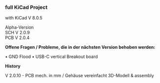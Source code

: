 ### full KiCad Project

with KiCad V 8.0.5  

Alpha-Version  
SCH V 2.0.9  
PCB V 2.0.4  


**Offene Fragen / Probleme, die in der nächsten Version behoben werden:**

• GND Flood
• USB-C vertical Breakout board


**History**

V 2.0.10 - PCB mech. in mm / Gehäuse vereinfacht 3D-Modell & assembly
